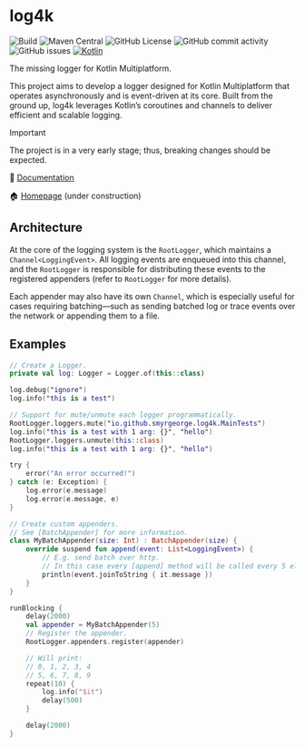 # log4k

![Build](https://github.com/smyrgeorge/log4k/actions/workflows/ci.yml/badge.svg)
![Maven Central](https://img.shields.io/maven-central/v/io.github.smyrgeorge/log4k)
![GitHub License](https://img.shields.io/github/license/smyrgeorge/log4k)
![GitHub commit activity](https://img.shields.io/github/commit-activity/w/smyrgeorge/log4k)
![GitHub issues](https://img.shields.io/github/issues/smyrgeorge/log4k)
[![Kotlin](https://img.shields.io/badge/kotlin-2.0.21-blue.svg?logo=kotlin)](http://kotlinlang.org)

The missing logger for Kotlin Multiplatform.

This project aims to develop a logger designed for Kotlin Multiplatform
that operates asynchronously and is event-driven at its core.
Built from the ground up, log4k leverages Kotlin’s coroutines
and channels to deliver efficient and scalable logging.

> [!IMPORTANT]  
> The project is in a very early stage; thus, breaking changes should be expected.

📖 [Documentation](https://smyrgeorge.github.io/log4k/)

🏠 [Homepage](https://smyrgeorge.github.io/) (under construction)

## Architecture

At the core of the logging system is the `RootLogger`, which maintains a `Channel<LoggingEvent>`.
All logging events are enqueued into this channel, and the `RootLogger` is responsible for distributing
these events to the registered appenders (refer to `RootLogger` for more details).

Each appender may also have its own `Channel`, which is especially useful
for cases requiring batching—such as sending batched log or trace events over the network or
appending them to a file.

## Examples

```kotlin
// Create a Logger.
private val log: Logger = Logger.of(this::class)

log.debug("ignore")
log.info("this is a test")

// Support for mute/unmute each logger programmatically.
RootLogger.loggers.mute("io.github.smyrgeorge.log4k.MainTests")
log.info("this is a test with 1 arg: {}", "hello")
RootLogger.loggers.unmute(this::class)
log.info("this is a test with 1 arg: {}", "hello")

try {
    error("An error occurred!")
} catch (e: Exception) {
    log.error(e.message)
    log.error(e.message, e)
}

// Create custom appenders.
// See [BatchAppender] for more information.
class MyBatchAppender(size: Int) : BatchAppender(size) {
    override suspend fun append(event: List<LoggingEvent>) {
        // E.g. send batch over http.
        // In this case every [append] method will be called every 5 elements.
        println(event.joinToString { it.message })
    }
}

runBlocking {
    delay(2000)
    val appender = MyBatchAppender(5)
    // Register the appender.
    RootLogger.appenders.register(appender)

    // Will print:
    // 0, 1, 2, 3, 4
    // 5, 6, 7, 8, 9
    repeat(10) {
        log.info("$it")
        delay(500)
    }

    delay(2000)
}
```